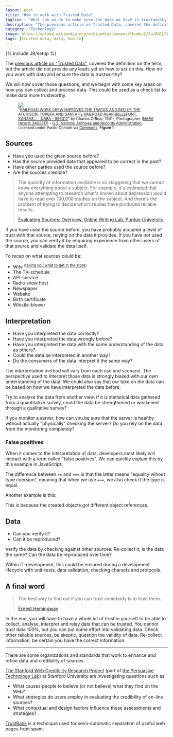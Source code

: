 ```yaml
---
layout: post
title: "How to work with Trusted Data"
tagline : "What can we do to make sure the data we have is trustworthy?"
description: "The previous article on Trusted Data, covered the definition on the term, but the article did not provide any leads yet on how to act on this. How do you work with data and ensure the data is trustworthy?"
category: "Technology"
image: https://upload.wikimedia.org/wikipedia/commons/thumb/2/2a/RAILROAD_WORK_CREW_IMPROVES_THE_TRACKS_AND_BED_OF_THE_ATCHISON%2C_TOPEKA_AND_SANTA_FE_RAILROAD_NEAR_BELLEFONT%2C_KANSAS..._-_NARA_-_556012.jpg/640px-RAILROAD_WORK_CREW_IMPROVES_THE_TRACKS_AND_BED_OF_THE_ATCHISON%2C_TOPEKA_AND_SANTA_FE_RAILROAD_NEAR_BELLEFONT%2C_KANSAS..._-_NARA_-_556012.jpg
tags: [trusted-data, data, how-to]
---
```

{% include JB/setup %}

<p class="lead">

The <a href="/2015/09/09/trusted-data/">previous article on "Trusted Data"</a>, covered the definition on the term, but the article did not provide any leads yet on how to act on this. How do you work with data and ensure the data is trustworthy?
</p>

We will now cover those questions, and we begin with some key areas on how you can collect and process data. This could be used as a check list to make data more trustworthy.

<figure>
  <img src="https://upload.wikimedia.org/wikipedia/commons/thumb/2/2a/RAILROAD_WORK_CREW_IMPROVES_THE_TRACKS_AND_BED_OF_THE_ATCHISON%2C_TOPEKA_AND_SANTA_FE_RAILROAD_NEAR_BELLEFONT%2C_KANSAS..._-_NARA_-_556012.jpg/640px-RAILROAD_WORK_CREW_IMPROVES_THE_TRACKS_AND_BED_OF_THE_ATCHISON%2C_TOPEKA_AND_SANTA_FE_RAILROAD_NEAR_BELLEFONT%2C_KANSAS..._-_NARA_-_556012.jpg" class="img-responsive img-rounded img-thumbnail"/>
  <figcaption>
    <small>
      "<a href="https://commons.wikimedia.org/wiki/File:RAILROAD_WORK_CREW_IMPROVES_THE_TRACKS_AND_BED_OF_THE_ATCHISON,_TOPEKA_AND_SANTA_FE_RAILROAD_NEAR_BELLEFONT,_KANSAS..._-_NARA_-_556012.jpg#/media/File:RAILROAD_WORK_CREW_IMPROVES_THE_TRACKS_AND_BED_OF_THE_ATCHISON,_TOPEKA_AND_SANTA_FE_RAILROAD_NEAR_BELLEFONT,_KANSAS..._-_NARA_-_556012.jpg">RAILROAD WORK CREW IMPROVES THE TRACKS AND BED OF THE ATCHISON, TOPEKA AND SANTA FE RAILROAD NEAR BELLEFONT, KANSAS... - NARA - 556012</a>" by <span class="fn value">Charles O'Rear, 1941-, Photographer (<a rel="nofollow" class="external text" href="//research.archives.gov/person/3403717">NARA record: 3403717</a>)</span> - <a href="//en.wikipedia.org/wiki/U.S._National_Archives_and_Records_Administration" class="extiw" title="en:U.S. National Archives and Records Administration">U.S. National Archives and Records Administration</a>. Licensed under Public Domain via <a href="https://commons.wikimedia.org/wiki/">Commons</a>. <strong>Figure 1</strong>
    </small>
  </figcaption>
</figure>

## Sources

* Have you used the given source before?
* Has the source provided data that appeared to be correct in the past?
* Have other parties used the source before?
* Are the sources credible?

>The quantity of information available is so staggering that we cannot know everything about a subject. For example, it's estimated that anyone attempting to research what's known about depression would have to read over 100,000 studies on the subject. And there's the problem of trying to decide which studies have produced reliable results.
>
><a href="https://owl.english.purdue.edu/owl/resource/553/01/">Evaluating Sources: Overview, Online Writing Lab, Purdue University</a>

If you have used the source before, you have probably acquired a level of trust with that source, relying on the data it provides. If you have not used the source, you can verify it by enquiring experience from other users of that source and validate the data itself.

To recap on what sources could be:

* Wife <sup><a href="/2015/09/09/trusted-data/#interpretation-of-data">(telling you what to get in the store)</a></sup>
* The TV-schedule
* API-service
* Radio show host
* Newspaper
* Website
* Birth certificate
* Whistle-blower

## Interpretation

* Have you interpreted the data correctly?
* Have you interpreted the data wrongly before?
* Have you interpreted the data with the same understanding of the data as others?
* Could the data be interpreted in another way?
* Do the consumers of the data interpret it the same way?

The interpretation method will vary from each use and scenario. The perspective used to interpret those data is strongly biased with our own understanding of the data. We could also say that our take on the data can be based on how we have interpreted the data before.

Try to analyse the data from another view. If it is statistical data gathered from a quantitative survey, could the data be strengthened or weakened through a qualitative survey?

If you monitor a server, how can you be sure that the server is healthy without actually "physically" checking the server? Do you rely on the data from the monitoring completely?

### False positives

When it comes to the interpretation of data, developers most likely will interact with a term called "false positives". We can quickly explain this by this example in JavaScript:

<script src="https://gist.github.com/phun-ky/be2ae0485468705e5480.js"></script>

The difference between `==` and `===` is that the latter means "equality wihout type coersion", meaning that when we use `===`, we also check if the type is equal.

Another example is this:

<script src="https://gist.github.com/phun-ky/6c401b2c3a68d8ab167f.js"></script>

This is because the created objects got different object references.

## Data

* Can you verify it?
* Can it be reproduced?

Verify the data by checking against other sources. Re-collect it, is the data the same? Can the data be reproduced over time?

Within IT-development, this could be ensured during a development lifecycle with unit-tests, data validation, checking charsets and protocols.

## A final word

>  The best way to find out if you can trust somebody is to trust them.
>
><a href="https://en.wikiquote.org/wiki/Talk:Ernest_Hemingway">Ernest Hemingway</a>

In the end, you will have to have a whole lot of trust in yourself to be able to collect, analyse, interpret and relay data that can be trusted. You cannot trust data 100%, but you can put some effort into validating data. Check other reliable sources, be skeptic, question the validity of data. Re-collect information, be certain you have the correct information.


----------------

<div class="alert alert-info">

There are some organizations and standards that work to enhance and refine data and credibility of sources.

<p><a href="http://credibility.stanford.edu/">The Stanford Web Credibility Research Project</a> (part of <a href="http://captology.stanford.edu/">the Persuasive Technology Lab</a>) at Stanford University are investigating questions such as:</p>

<ul>
<li>What causes people to believe (or not believe) what they find on the Web?</li>
<li>What strategies do users employ in evaluating the credibility of on-line sources?</li>
<li>What contextual and design factors influence these assessments and strategies?</li>
</ul>

<p><a href="https://en.wikipedia.org/wiki/TrustRank">TrustRank</a> is a technique used for semi-automatic separation of useful web pages from spam.</p>

</div>
